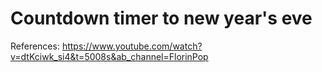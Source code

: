 # Countdown timer to new year's eve
References: https://www.youtube.com/watch?v=dtKciwk_si4&t=5008s&ab_channel=FlorinPop
